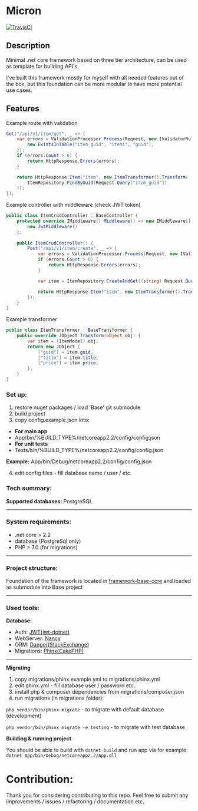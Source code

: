 # Micron

<a href="https://travis-ci.org/mxss/micron"><img src="https://travis-ci.org/mxss/micron.svg?branch=master" alt="TravisCI"></a>

## Description
Minimal .net core framework based on three tier architecture, can be used as template for building API's

I've built this framework mostly for myself with all needed features out of the box, but this foundation can be more modular to have more potential use cases.


## Features
Example route with validation
```csharp
Get("/api/v1/item/get", _ => {
    var errors = ValidationProcessor.Process(Request, new IValidatorRule[] {
        new ExistsInTable("item_guid", "items", "guid"),
    });
    if (errors.Count > 0) {
        return HttpResponse.Errors(errors);
    }

    return HttpResponse.Item("item", new ItemTransformer().Transform(
        ItemRepository.FindByGuid(Request.Query["item_guid"])
    ));
});
```
Example controller with middleware (check JWT token)
```csharp
public class ItemCrudController : BaseController {
    protected override IMiddleware[] Middleware() => new IMiddleware[] {
        new JwtMiddleware()
    };
    
    public ItemCrudController() {
        Post("/api/v1/item/create", _ => {
            var errors = ValidationProcessor.Process(Request, new IValidatorRule[] { });
            if (errors.Count > 0) {
                return HttpResponse.Errors(errors);
            }

            var item = ItemRepository.CreateAndGet((string) Request.Query["title"], (float) Request.Query["price"]);

            return HttpResponse.Item("item", new ItemTransformer().Transform(item));
        });
    }
}
```
Example transformer
```csharp
public class ItemTransformer : BaseTransformer {
    public override JObject Transform(object obj) {
        var item = (ItemModel) obj;
        return new JObject {
            ["guid"] = item.guid,
            ["title"] = item.title,
            ["price"] = item.price,
        };
    }
}
```

### Set up:
1. restore nuget packages / load 'Base' git submodule
2. build project
3. copy config.example.json into: 
- **For main app**
- App/bin/%BUILD_TYPE%/netcoreapp2.2/config/config.json
- **For unit tests**
- Tests/bin/%BUILD_TYPE%/netcoreapp2.2/config/config.json

**Example:** App/bin/Debug/netcoreapp2.2/config/config.json

4. edit config files - fill database name / user / etc.

### Tech summary:
**Supported databases:** PostgreSQL

***

### System requirements:
- .net core > 2.2
- database (PostgreSql only)
- PHP > 7.0 (for migrations)

***

### Project structure:
Foundation of the framework is located in [framework-base-core](https://github.com/mxss/framework-base-core) and loaded as submodule into Base project

***

### Used tools:
**Database:**
- Auth: [JWT(jwt-dotnet)](https://github.com/jwt-dotnet/jwt)
- WebServer: [Nancy](https://github.com/NancyFx/Nancy)
- ORM: [Dapper(StackExchange)](https://github.com/StackExchange/Dapper)
- Migrations: [Phinx(CakePHP)](https://github.com/cakephp/phinx)

***

**Migrating**
1. copy migrations/phinx.example.yml to migrations/phinx.yml
2. edit phinx.yml - fill database user / password etc.
3. install php & composer dependencies from migrations/composer.json
4. run migrations (in migrations folder):

`php vendor/bin/phinx migrate` - to migrate with default database (development)

`php vendor/bin/phinx migrate -e testing` - to migrate with test database

**Building & running project**

You should be able to build with `dotnet build` and run app via for example: `dotnet App/bin/Debug/netcoreapp2.2/App.dll`

# Contribution:
Thank you for considering contributing to this repo. Feel free to submit any improvements / issues / refactoring / documentation etc. 
